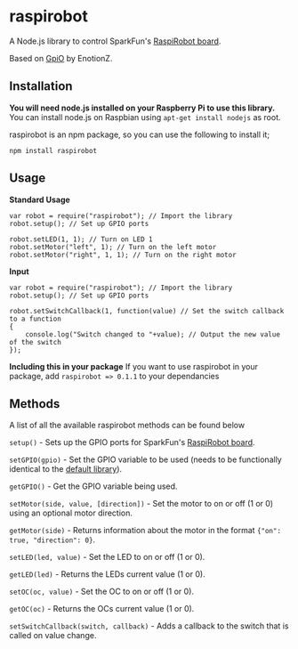 # raspirobot
A Node.js library to control SparkFun's [RaspiRobot board](https://www.sparkfun.com/products/11561).

Based on [GpiO](https://github.com/EnotionZ/GpiO) by EnotionZ.

## Installation
**You will need node.js installed on your Raspberry Pi to use this library.**
You can install node.js on Raspbian using `apt-get install nodejs` as root.

raspirobot is an npm package, so you can use the following to install it;

	npm install raspirobot
	
## Usage
**Standard Usage**

	var robot = require("raspirobot"); // Import the library
	robot.setup(); // Set up GPIO ports
	
	robot.setLED(1, 1); // Turn on LED 1
	robot.setMotor("left", 1); // Turn on the left motor
	robot.setMotor("right", 1, 1); // Turn on the right motor

**Input**

	var robot = require("raspirobot"); // Import the library
	robot.setup(); // Set up GPIO ports
	
	robot.setSwitchCallback(1, function(value) // Set the switch callback to a function
	{
		console.log("Switch changed to "+value); // Output the new value of the switch
	});
	
**Including this in your package**
If you want to use raspirobot in your package, add `raspirobot => 0.1.1` to your dependancies

## Methods
A list of all the available raspirobot methods can be found below

`setup()` - Sets up the GPIO ports for SparkFun's [RaspiRobot board](https://www.sparkfun.com/products/11561).

`setGPIO(gpio)` - Set the GPIO variable to be used (needs to be functionally identical to the [default library](https://github.com/EnotionZ/GpiO)).

`getGPIO()` - Get the GPIO variable being used.

`setMotor(side, value, [direction])` - Set the motor to on or off (1 or 0) using an optional motor direction.

`getMotor(side)` - Returns information about the motor in the format `{"on": true, "direction": 0}`.

`setLED(led, value)` - Set the LED to on or off (1 or 0).

`getLED(led)` - Returns the LEDs current value (1 or 0).

`setOC(oc, value)` - Set the OC to on or off (1 or 0).

`getOC(oc)` - Returns the OCs current value (1 or 0).

`setSwitchCallback(switch, callback)` - Adds a callback to the switch that is called on value change.